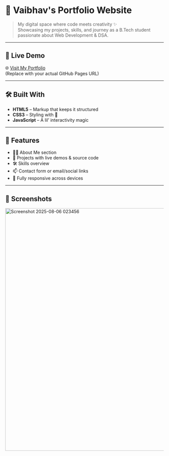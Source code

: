 # 🚀 Vaibhav's Portfolio Website

> My digital space where code meets creativity ✨  
> Showcasing my projects, skills, and journey as a B.Tech student passionate about Web Development & DSA.

---

## 🔗 Live Demo
🌐 [Visit My Portfolio](https://httpsvaibhav.github.io/portfolio/)  
(Replace with your actual GitHub Pages URL)

---

## 🛠️ Built With
- **HTML5** – Markup that keeps it structured  
- **CSS3** – Styling with 💅  
- **JavaScript** – A lil’ interactivity magic  

---

## 📁 Features

- 🧑‍💻 About Me section  
- 💼 Projects with live demos & source code  
- 🛠 Skills overview  
- 📫 Contact form or email/social links  
- 📱 Fully responsive across devices  

---

## 📸 Screenshots
<img width="1326" height="772" alt="Screenshot 2025-08-06 023456" src="https://github.com/user-attachments/assets/bfa020df-0eb5-48b8-bab3-8a11dbbca2e0" />


